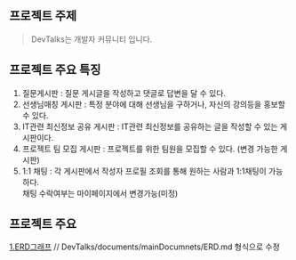 ## 프로젝트 주제
 > DevTalks는 개발자 커뮤니티 입니다.

## 프로젝트 주요 특징
1. 질문게시판 : 질문 게시글을 작성하고 댓글로 답변을 달 수 있다. 
2. 선생님매칭 게시판 : 특정 분야에 대해 선생님을 구하거나, 자신의 강의등을 홍보할 수 있다. 
3. IT관련 최신정보 공유 게시판 : IT관련 최신정보를 공유하는 글을 작성할 수 있는 게시판이다. 
4. 프로젝트 팀 모집 게시판 : 프로젝트를 위한 팀원을 모집할 수 있다. (변경 가능한 게시판)
5. 1:1 채팅 :  각 게시판에서 작성자 프로필 조회를 통해 원하는 사람과 1:1채팅이 가능하다. <br>
   채팅 수락여부는 마이페이지에서 변경가능(미정)

## 프로젝트 주요 
 [1.ERD그래프](https://languid-jodhpur-4e3.notion.site/image/https%3A%2F%2Fs3-us-west-2.amazonaws.com%2Fsecure.notion-static.com%2F1c5d85a0-6a86-4a97-a422-69fc07baed6a%2Fproject_team_B_ERD(230503).png?id=87598f88-7533-4d77-b9ab-d2273d0b3132&table=block&spaceId=34bf1887-0752-48de-9d8c-4975c459dd16&width=2000&userId=&cache=v2) // DevTalks/documents/mainDocumnets/ERD.md 형식으로 수정
